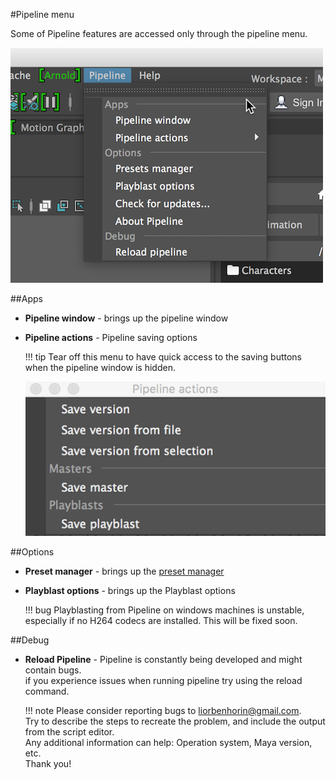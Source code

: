 #Pipeline menu

Some of Pipeline features are accessed only through the pipeline menu.

![The project switcher](menu.png)

##Apps

* **Pipeline window** - brings up the pipeline window
* **Pipeline actions** - Pipeline saving options

    !!! tip
        Tear off this menu to have quick access to the saving buttons when the pipeline window is hidden.
    

    ![The project switcher](save-menu.png)

##Options

* **Preset manager** - brings up the [preset manager](../presets)
* **Playblast options** - brings up the Playblast options

    !!! bug
        Playblasting from Pipeline on windows machines is unstable, especially if no H264 codecs are installed.
        This will be fixed soon.


##Debug

* **Reload Pipeline** - Pipeline is constantly being developed and might contain bugs.<br>
if you experience issues when running pipeline try using the reload command.

    !!! note
        Please consider reporting bugs to liorbenhorin@gmail.com.<br>
        Try to describe the steps to recreate the problem, and include the output from the script editor.<br>
        Any additional information can help: Operation system, Maya version, etc.<br>
        Thank you!
    
